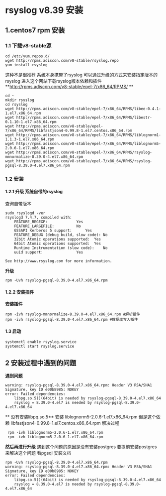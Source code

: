 # rsyslog v8.39 安装

## 1.centos7 rpm 安装

### 1.1 下载v8-stable源

``` shell
cd /etc/yum.repos.d/
wget http://rpms.adiscon.com/v8-stable/rsyslog.repo
yum install rsyslog
```
这种不是很推荐 系统本身携带了rsyslog 可以通过升级的方式来安装指定版本的rsyslog
进入这个网站下载rsyslog版本依赖和插件**http://rpms.adiscon.com/v8-stable/epel-7/x86_64/RPMS/ **
``` shell
cd ~
mkdir rsyslog 
cd rsyslog 
wget http://rpms.adiscon.com/v8-stable/epel-7/x86_64/RPMS/libee-0.4.1-1.el7.x86_64.rpm
wget http://rpms.adiscon.com/v8-stable/epel-7/x86_64/RPMS/libestr-0.1.10-1.el7.x86_64.rpm
wget http://rpms.adiscon.com/v8-stable/epel-7/x86_64/RPMS/libfastjson4-0.99.8-1.el7.centos.x86_64.rpm
wget http://rpms.adiscon.com/v8-stable/epel-7/x86_64/RPMS/liblognorm1-1.1.3-1.el7.x86_64.rpm
wget http://rpms.adiscon.com/v8-stable/epel-7/x86_64/RPMS/liblognorm5-2.0.6-1.el7.x86_64.rpm
wget http://rpms.adiscon.com/v8-stable/epel-7/x86_64/RPMS/rsyslog-mmnormalize-8.39.0-4.el7.x86_64.rpm
wget http://rpms.adiscon.com/v8-stable/epel-7/x86_64/RPMS/rsyslog-pgsql-8.39.0-4.el7.x86_64.rpm
```
### 1.2 安装
#### 1.2.1 升级 系统自带的rsyslog
查询自带版本
```shell
sudo rsyslogd -ver
rsyslogd 7.4.7, compiled with:
	FEATURE_REGEXP:				Yes
	FEATURE_LARGEFILE:			No
	GSSAPI Kerberos 5 support:		Yes
	FEATURE_DEBUG (debug build, slow code):	No
	32bit Atomic operations supported:	Yes
	64bit Atomic operations supported:	Yes
	Runtime Instrumentation (slow code):	No
	uuid support:				Yes

See http://www.rsyslog.com for more information.
```
**升级**
```shell
rpm -Uvh rsyslog-pgsql-8.39.0-4.el7.x86_64.rpm
```
#### 1.2.2 安装插件
**安装插件**
```shell
rpm -ivh rsyslog-mmnormalize-8.39.0-4.el7.x86_64.rpm #解析插件
rpm -ivh rsyslog-pgsql-8.39.0-4.el7.x86_64.rpm #数据库写入插件
```
#### 1.3 启动
```shell
systemctl enable rsyslog.service
systemctl start rsyslog.service
```
## 2 安装过程中遇到的问题

**遇到问题**

```shell
warning: rsyslog-pgsql-8.39.0-4.el7.x86_64.rpm: Header V3 RSA/SHA1 Signature, key ID e00b8985: NOKEY
error: Failed dependencies:
	libpq.so.5()(64bit) is needed by rsyslog-pgsql-8.39.0-4.el7.x86_64
	rsyslog = 8.39.0-4.el7 is needed by rsyslog-pgsql-8.39.0-4.el7.x86_64
```
** 没有安装libpq.so.5**
安装 liblognorm5-2.0.6-1.el7.x86_64.rpm 但是这个依赖 libfastjson4-0.99.8-1.el7.centos.x86_64.rpm
解决过程
```shell
 rpm -ivh liblognorm5-2.0.6-1.el7.x86_64.rpm
 rpm -ivh liblognorm5-2.0.6-1.el7.x86_64.rpm
```
**然后再进行升级**
遇到这个问题的原因是没有安装postgres 要提前安装postgres 来解决这个问题 看pgsql 安装文档
```shell
rpm -Uvh rsyslog-pgsql-8.39.0-4.el7.x86_64.rpm
warning: rsyslog-pgsql-8.39.0-4.el7.x86_64.rpm: Header V3 RSA/SHA1 Signature, key ID e00b8985: NOKEY
error: Failed dependencies:
	libpq.so.5()(64bit) is needed by rsyslog-pgsql-8.39.0-4.el7.x86_64
	rsyslog = 8.39.0-4.el7 is needed by rsyslog-pgsql-8.39.0-4.el7.x86_64
```








